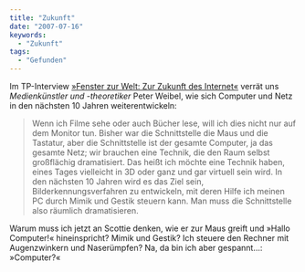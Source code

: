 ```yaml
---
title: "Zukunft"
date: "2007-07-16"
keywords:
  - "Zukunft"
tags:
  - "Gefunden"
---
```


Im TP-Interview [»Fenster zur Welt: Zur Zukunft des Internet«](http://www.heise.de/tp/r4/artikel/25/25704/1.html) verrät uns _Medienkünstler und -theoretiker_ Peter Weibel, wie sich Computer und Netz in den nächsten 10 Jahren weiterentwickeln:

> Wenn ich Filme sehe oder auch Bücher lese, will ich dies nicht nur auf dem Monitor tun. Bisher war die Schnittstelle die Maus und die Tastatur, aber die Schnittstelle ist der gesamte Computer, ja das gesamte Netz; wir brauchen eine Technik, die den Raum selbst großflächig dramatisiert. Das heißt ich möchte eine Technik haben, eines Tages vielleicht in 3D oder ganz und gar virtuell sein wird. In den nächsten 10 Jahren wird es das Ziel sein, Bilderkennungsverfahren zu entwickeln, mit deren Hilfe ich meinen PC durch Mimik und Gestik steuern kann. Man muss die Schnittstelle also räumlich dramatisieren.

Warum muss ich jetzt an Scottie denken, wie er zur Maus greift und »Hallo Computer!« hineinspricht? Mimik und Gestik? Ich steuere den Rechner mit Augenzwinkern und Naserümpfen? Na, da bin ich aber gespannt…: »Computer?«
